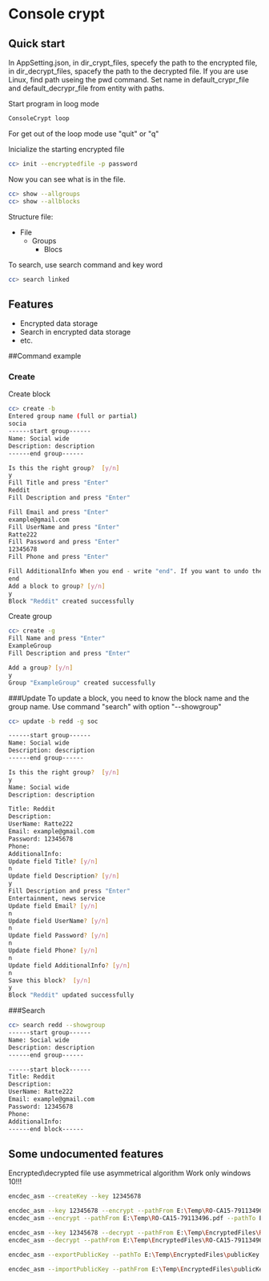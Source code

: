 # Console crypt
## Quick start

In AppSetting.json, in dir_crypt_files, specefy the path to the encrypted file,
in dir_decrypt_files, spacefy the path to the decrypted file. If you  are use Linux, find path useing the pwd command.
Set name in default_crypr_file and default_decrypr_file from entity with paths. 

Start program in loog mode
```sh
ConsoleCrypt loop
```

For get out of the loop mode use "quit" or "q"

Inicialize the starting encrypted file
```sh
cc> init --encryptedfile -p password
```
Now you can see what is in the file. 
``` sh
cc> show --allgroups
cc> show --allblocks
```
Structure file:
- File    
    - Groups
       - Blocs

To search, use search command and key word
```sh
cc> search linked
```

## Features

- Encrypted data storage
- Search in encrypted data storage
- etc.

##Command example
### Create
Create block
```sh
cc> create -b
Entered group name (full or partial)
socia
------start group------
Name: Social wide
Description: description
------end group------

Is this the right group?  [y/n]
y
Fill Title and press "Enter"
Reddit
Fill Description and press "Enter"

Fill Email and press "Enter"
example@gmail.com
Fill UserName and press "Enter"
Ratte222
Fill Password and press "Enter"
12345678
Fill Phone and press "Enter"

Fill AdditionalInfo When you end - write "end". If you want to undo the input - write "cancel"
end
Add a block to group? [y/n]
y
Block "Reddit" created successfully
```
Create group
```sh
cc> create -g
Fill Name and press "Enter"
ExampleGroup
Fill Description and press "Enter"

Add a group? [y/n]
y
Group "ExampleGroup" created successfully
```
###Update
To update a block, you need to know the block name and the group name.
Use command "search" with option "--showgroup"
```sh
cc> update -b redd -g soc

------start group------
Name: Social wide
Description: description
------end group------

Is this the right group?  [y/n]
y
Name: Social wide
Description: description

Title: Reddit
Description:
UserName: Ratte222
Email: example@gmail.com
Password: 12345678
Phone:
AdditionalInfo:
Update field Title? [y/n]
n
Update field Description? [y/n]
y
Fill Description and press "Enter"
Entertainment, news service
Update field Email? [y/n]
n
Update field UserName? [y/n]
n
Update field Password? [y/n]
n
Update field Phone? [y/n]
n
Update field AdditionalInfo? [y/n]
n
Save this block?  [y/n]
y
Block "Reddit" updated successfully
```

###Search
```sh
cc> search redd --showgroup
------start group------
Name: Social wide
Description: description
------end group------

------start block------
Title: Reddit
Description:
UserName: Ratte222
Email: example@gmail.com
Password: 12345678
Phone:
AdditionalInfo:
------end block------
```

## Some undocumented features
Encrypted\decrypted file use asymmetrical algorithm
Work only windows 10!!!
```sh
encdec_asm --createKey --key 12345678

encdec_asm --key 12345678 --encrypt --pathFrom E:\Temp\RO-CA15-79113496.pdf --pathTo E:\Temp\EncryptedFiles\RO-CA15-79113496.pdf
encdec_asm --encrypt --pathFrom E:\Temp\RO-CA15-79113496.pdf --pathTo E:\Temp\EncryptedFiles\RO-CA15-79113496.pdf

encdec_asm --key 12345678 --decrypt --pathFrom E:\Temp\EncryptedFiles\RO-CA15-79113496.pdf.enc --pathTo E:\Temp\DecryptedFiles\RO-CA15-79113496.pdf
encdec_asm --decrypt --pathFrom E:\Temp\EncryptedFiles\RO-CA15-79113496.pdf.enc --pathTo E:\Temp\DecryptedFiles\RO-CA15-79113496.pdf

encdec_asm --exportPublicKey --pathTo E:\Temp\EncryptedFiles\publicKey

encdec_asm --importPublicKey --pathFrom E:\Temp\EncryptedFiles\publicKey
```